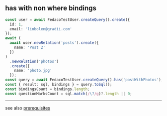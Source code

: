 ## has with non where bindings

```typescript
const user = await FedacoTestUser.createQuery().create({
  id: 1,
  email: 'linbolen@gradii.com'
});
await (
  await user.newRelation('posts').create({
    name: 'Post 2'
  })
)
  .newRelation('photos')
  .create({
    name: 'photo.jpg'
  });
const query = await FedacoTestUser.createQuery().has('postWithPhotos');
const { result: sql, bindings } = query.toSql();
const bindingsCount = bindings.length;
const questionMarksCount = sql.match(/\?/g)?.length || 0;
```


----
see also [prerequisites](./prerequisite.md)
